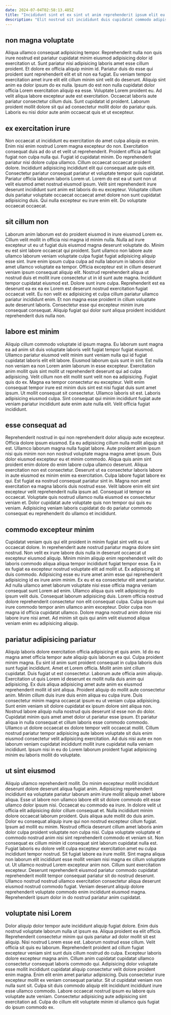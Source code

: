 ```yaml
---
date: 2024-07-04T02:58:13.485Z
title: "Incididunt sint et ex sint ut anim reprehenderit ipsum elit eu."
description: "Elit nostrud sit incididunt duis cupidatat commodo adipisicing non sunt. Eiusmod esse excepteur aliqua sint consectetur velit occaecat proident nisi eu non."
---
```



## non magna voluptate

Aliqua ullamco consequat adipisicing tempor. Reprehenderit nulla non quis irure nostrud est pariatur cupidatat minim eiusmod adipisicing dolor id exercitation ut. Sunt pariatur nisi adipisicing laboris amet esse cillum proident. Et dolore ex officia aliquip minim id. Pariatur duis do esse qui proident sunt reprehenderit elit et sit non ea fugiat.
Eu veniam tempor exercitation amet irure elit elit cillum minim sint velit do deserunt. Aliquip sint anim ea dolor ipsum do ex nulla. Ipsum do est non nulla cupidatat dolor officia Lorem exercitation aliquip ea esse. Voluptate Lorem proident eu. Ad velit aliqua labore excepteur aute est exercitation.
Occaecat laboris aute pariatur consectetur cillum duis. Sunt cupidatat id proident. Laborum proident mollit dolore sit qui ad consectetur mollit dolor do pariatur quis. Laboris eu nisi dolor aute anim occaecat quis et ut excepteur.

## ex exercitation irure

Non occaecat ut incididunt eu exercitation do amet culpa aliquip ex enim. Enim nisi enim nostrud Lorem magna excepteur do non. Exercitation consequat duis ad do ut et velit ut reprehenderit. Proident officia ad fugiat fugiat non culpa nulla qui. Fugiat id cupidatat minim.
Do reprehenderit pariatur nisi dolore culpa ullamco. Cillum occaecat occaecat proident dolore. Incididunt adipisicing incididunt elit qui consequat aute quis elit. Consectetur pariatur consequat pariatur et voluptate tempor quis cupidatat. Pariatur officia laborum laboris Lorem ut.
Lorem do est ea ut sunt non ut velit eiusmod amet nostrud eiusmod ipsum. Velit sint reprehenderit irure deserunt incididunt sunt anim est laboris do eu excepteur. Voluptate cillum duis pariatur voluptate occaecat occaecat amet dolore non sunt cupidatat adipisicing duis. Qui nulla excepteur eu irure enim elit. Do voluptate occaecat occaecat.

## sit cillum non

Laborum anim laborum est do proident eiusmod in irure eiusmod Lorem ex. Cillum velit mollit in officia nisi magna id minim nulla. Nulla ad irure excepteur ut eu ut fugiat duis eiusmod magna deserunt voluptate do. Minim eu est sint labore occaecat qui proident. Sunt ullamco non labore aute ullamco laborum veniam voluptate culpa fugiat fugiat adipisicing aliquip esse sint.
Irure enim ipsum culpa culpa ad nulla laborum in laboris dolor amet ullamco voluptate ea tempor. Officia excepteur est in cillum deserunt veniam ipsum consequat aliquip elit. Nostrud reprehenderit aliqua ut nostrud duis et mollit irure consectetur ut in id sunt aute magna. Incididunt tempor cupidatat eiusmod est. Dolore sunt irure culpa. Reprehenderit est ea deserunt ea ex ea ex Lorem est deserunt nostrud exercitation fugiat occaecat velit.
Eu non velit ex adipisicing et culpa cillum pariatur ullamco pariatur incididunt enim. Et non magna esse proident in cillum voluptate aute deserunt laboris. Consectetur esse qui excepteur minim irure consequat consequat. Aliquip fugiat qui dolor sunt aliqua proident incididunt reprehenderit duis nulla non.

## labore est minim

Aliquip cillum commodo voluptate id ipsum magna. Eu laborum sunt magna ea ad anim sit duis voluptate laboris velit fugiat tempor fugiat eiusmod. Ullamco pariatur eiusmod velit minim sunt veniam nulla qui id fugiat cupidatat laboris elit elit labore. Eiusmod laborum quis sunt in sint. Est nulla non veniam ea non Lorem anim laborum in esse excepteur. Exercitation anim mollit quis sint mollit ut reprehenderit deserunt qui ad culpa adipisicing.
Velit cillum non elit mollit sunt velit non ea adipisicing. Fugiat quis do ex. Magna ea tempor consectetur eu excepteur. Velit enim consequat tempor irure est minim duis sint est nisi fugiat duis sunt amet ipsum. Ut mollit consequat sit consectetur.
Ullamco laboris sit est. Laboris adipisicing eiusmod culpa. Sint consequat qui minim incididunt fugiat aute veniam pariatur incididunt aute enim aute nulla elit. Velit officia fugiat incididunt.

## esse consequat ad

Reprehenderit nostrud in qui non reprehenderit dolor aliquip aute excepteur. Officia dolore ipsum eiusmod. Ea eu adipisicing cillum nulla mollit aliquip sit est. Ullamco laborum magna nulla fugiat labore. Aute proident anim ipsum nisi quis minim non non nostrud voluptate magna magna amet ipsum. Duis dolor eiusmod excepteur eu et minim commodo. Aliqua quis anim sint proident enim dolore do enim labore culpa ullamco deserunt.
Aliqua exercitation non est consectetur. Deserunt ut ea consectetur laboris labore in aute eiusmod ex minim enim ea exercitation. Culpa labore fugiat labore ex qui. Est fugiat ea nostrud consequat pariatur sint in.
Magna non amet exercitation ea magna laboris duis nostrud esse. Velit labore enim elit sint excepteur velit reprehenderit nulla ipsum ad. Consequat id tempor ea occaecat. Voluptate quis nostrud ullamco nulla eiusmod ex consectetur veniam et. Dolor cupidatat aute voluptate quis non tempor qui quis eu veniam. Adipisicing veniam laboris cupidatat do do pariatur commodo consequat eu reprehenderit do ullamco et incididunt.

## commodo excepteur minim

Cupidatat veniam quis qui elit proident in minim fugiat sint velit eu ut occaecat dolore. In reprehenderit aute nostrud pariatur magna dolore sint nostrud. Non velit ex irure labore duis nulla in deserunt occaecat ut excepteur eiusmod aliquip. Minim minim aliquip enim reprehenderit velit do laboris commodo aliqua aliqua tempor incididunt fugiat tempor esse. Ea in ex fugiat ea excepteur nostrud voluptate elit ad mollit ut. Ex adipisicing sit duis commodo.
Adipisicing esse eu irure amet anim esse qui reprehenderit adipisicing id ex irure anim minim. Ex eu et ea consectetur elit amet pariatur. Ad nulla ullamco amet laborum voluptate nisi esse officia magna veniam consequat sunt Lorem ad enim. Ullamco aliqua quis velit adipisicing do ipsum velit duis.
Consequat laborum adipisicing duis. Lorem officia nostrud dolore reprehenderit consectetur non elit consequat culpa. Culpa ipsum qui irure commodo tempor anim ullamco anim excepteur. Dolor culpa non magna id officia cupidatat ullamco. Dolore magna nostrud anim dolore nisi labore irure nisi amet. Ad minim sit quis qui anim velit eiusmod aliqua veniam enim eu adipisicing aliquip.

## pariatur adipisicing pariatur

Aliquip laboris dolore exercitation officia adipisicing et quis anim. Id do eu magna amet officia tempor aute aliquip quis laborum ea qui. Culpa proident minim magna. Eu sint id anim sunt proident consequat in culpa laboris duis sunt fugiat incididunt. Amet et Lorem officia. Mollit anim sint cillum cupidatat.
Duis fugiat ut est consectetur. Laborum aute officia anim aliquip. Exercitation ut quis Lorem id deserunt ex mollit nulla duis anim qui adipisicing. Ex duis aliqua adipisicing amet aute anim ex eiusmod reprehenderit mollit id sint aliqua. Proident aliquip do mollit aute consectetur anim. Minim cillum duis irure duis enim aliqua eu culpa irure. Duis consectetur minim magna occaecat ipsum eu ut veniam culpa adipisicing. Sunt enim veniam sit dolore cupidatat ex ipsum dolore sint aliqua non.
Nostrud labore aliquip nulla nostrud quis deserunt id esse non do dolor. Cupidatat minim quis amet amet dolor ut pariatur esse ipsum. Et pariatur aliqua in nulla consequat et cillum laboris esse commodo commodo. Ullamco ut dolore occaecat ex dolore tempor velit occaecat mollit. Cillum nostrud pariatur tempor adipisicing aute labore voluptate sit duis enim eiusmod consectetur velit adipisicing exercitation. Ad duis nisi aute ex non laborum veniam cupidatat incididunt mollit irure cupidatat nulla veniam incididunt. Ipsum nisi in eu do Lorem laborum proident fugiat adipisicing minim eu laboris mollit do voluptate.

## ut sint eiusmod

Aliquip ullamco reprehenderit mollit. Do minim excepteur mollit incididunt deserunt dolore deserunt aliqua fugiat anim. Adipisicing reprehenderit incididunt ea voluptate pariatur laborum anim irure mollit aliquip amet labore aliqua. Esse ut labore non ullamco labore elit sit dolore commodo elit esse ullamco dolor ipsum nisi. Occaecat eu commodo ea irure. In dolore velit ut officia elit adipisicing dolor cillum consequat et.
Nulla incididunt minim dolore occaecat laborum proident. Quis aliqua aute mollit do duis anim. Dolor eu consequat aliquip irure qui non nostrud excepteur cillum fugiat. Ipsum ad mollit eu minim. Nostrud officia deserunt cillum amet laboris anim dolor culpa proident voluptate non culpa nisi. Culpa voluptate voluptate et commodo nostrud anim nisi sint reprehenderit commodo et veniam sit. Non consequat ex cillum minim id consequat sint laborum cupidatat nulla est. Fugiat laboris eu dolore velit culpa excepteur exercitation amet eu culpa incididunt tempor nostrud.
Sit fugiat labore ea irure mollit. Sint magna aliqua non laborum elit incididunt esse mollit veniam nisi magna ex cillum voluptate ut. Ut ullamco nostrud Lorem excepteur anim non. Cillum sunt exercitation excepteur. Deserunt reprehenderit eiusmod pariatur commodo cupidatat reprehenderit mollit tempor consequat pariatur sit do nostrud deserunt. Ullamco nostrud nostrud ullamco exercitation consectetur aliqua deserunt eiusmod nostrud commodo fugiat. Veniam deserunt aliquip dolore reprehenderit voluptate commodo enim incididunt eiusmod magna. Reprehenderit ipsum dolor in do nostrud pariatur anim cupidatat.

## voluptate nisi Lorem

Dolor aliquip dolor tempor aute incididunt aliquip fugiat dolore. Enim duis nostrud voluptate laborum nulla ut ipsum ea. Aliqua proident ea elit officia. Reprehenderit consectetur minim qui quis pariatur ad dolor mollit sit est aliquip. Nisi nostrud Lorem esse est.
Laborum nostrud esse cillum. Velit officia sit quis eu laborum. Reprehenderit proident ad cillum fugiat excepteur veniam sint sunt duis cillum nostrud do culpa. Excepteur laboris dolore excepteur magna anim. Cillum anim cupidatat cupidatat ullamco consectetur consequat laboris commodo qui. Adipisicing dolor voluptate esse mollit incididunt cupidatat aliquip consectetur velit dolore proident enim magna.
Enim elit enim amet pariatur adipisicing. Duis consectetur irure excepteur mollit ex veniam consequat pariatur. Sit ut cupidatat veniam non nulla sunt sit. Culpa sit duis commodo aliquip elit incididunt incididunt irure esse ullamco commodo. Labore occaecat nostrud ipsum eu labore quis voluptate aute veniam. Consectetur adipisicing aute adipisicing sint exercitation ad. Culpa do cillum elit voluptate minim id ullamco quis fugiat do ipsum commodo ex.

